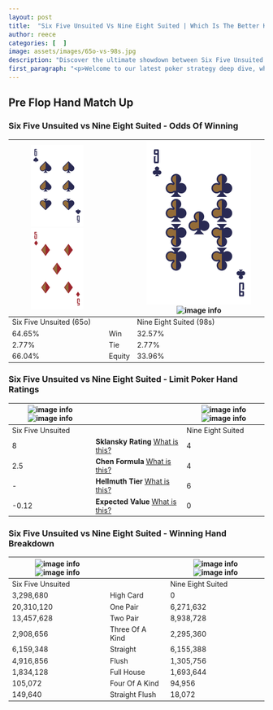 ```yaml
---
layout: post
title:  "Six Five Unsuited Vs Nine Eight Suited | Which Is The Better Hand In Poker? A Complete Guide"
author: reece
categories: [  ]
image: assets/images/65o-vs-98s.jpg
description: "Discover the ultimate showdown between Six Five Unsuited and Nine Eight Suited in poker! Uncover the odds, strategies, and scenarios where one hand triumphs over the other. Get ready to up your poker game with this thrilling analysis."
first_paragraph: "<p>Welcome to our latest poker strategy deep dive, where we're pitting two distinct hands against each other in a high-stakes showdown: Six Five Unsuited vs Nine Eight Suited.</p><p>In the dynamic world of poker, every decision counts, and knowing which hand holds the upper hand is key to your success at the table.</p><p>In this article, we'll dissect these two hands, explore the scenarios where one dominates the other, and equip you with the knowledge to make strategic choices that can tip the odds in your favor.</p><p>Get ready to unravel the intriguing dynamics of these poker hands and elevate your game to new heights.</p>"
---
```




[comment]: # (sp0)

## Pre Flop Hand Match Up

<div class="table hand-ratings" markdown="1"> 



### Six Five Unsuited vs Nine Eight Suited - Odds Of Winning


    
| ![image info](assets/images/hand1/6.png) ![image info](assets/images/hand1/5o.png) |  | ![image info](assets/images/hand2/9.png) ![image info](assets/images/hand2/8s.png) |
| -------- | -------- | -------- |
| Six Five Unsuited (65o) |  | Nine Eight Suited (98s) |
| 64.65% | Win | 32.57% |
| 2.77% | Tie | 2.77% |
| 66.04% | Equity | 33.96% |




[comment]: # (sp1)



### Six Five Unsuited vs Nine Eight Suited - Limit Poker Hand Ratings


    
| ![image info](https://www.riverpairs.com/assets/images/hand1/6.png) ![image info](https://www.riverpairs.com/assets/images/hand1/5o.png) |  | ![image info](https://www.riverpairs.com/assets/images/hand2/9.png) ![image info](https://www.riverpairs.com/assets/images/hand2/8s.png) |
| -------- | -------- | -------- |
| Six Five Unsuited |  | Nine Eight Suited |
| 8 | **Sklansky Rating** [What is this?](/sklansky-rating-explained) | 4 |
| 2.5 | **Chen Formula** [What is this?](/chen-formula-explained) | 4 |
| - | **Hellmuth Tier** [What is this?](/Hellmuth-tier-explained) | 6 |
| -0.12 | **Expected Value** [What is this?](/expected-value-explained) | 0 |




[comment]: # (sp2)



### Six Five Unsuited vs Nine Eight Suited - Winning Hand Breakdown


    
| ![image info](https://www.riverpairs.com/assets/images/hand1/6.png) ![image info](https://www.riverpairs.com/assets/images/hand1/5o.png) |  | ![image info](https://www.riverpairs.com/assets/images/hand2/9.png) ![image info](https://www.riverpairs.com/assets/images/hand2/8s.png) |
| -------- | -------- | -------- |
| Six Five Unsuited |  | Nine Eight Suited |
| 3,298,680 | High Card | 0 |
| 20,310,120 | One Pair | 6,271,632 |
| 13,457,628 | Two Pair | 8,938,728 |
| 2,908,656 | Three Of A Kind | 2,295,360 |
| 6,159,348 | Straight | 6,155,388 |
| 4,916,856 | Flush | 1,305,756 |
| 1,834,128 | Full House | 1,693,644 |
| 105,072 | Four Of A Kind | 94,956 |
| 149,640 | Straight Flush | 18,072 |




[comment]: # (sp3)



</div>

[comment]: # (sp4)



[comment]: # (sp5)

